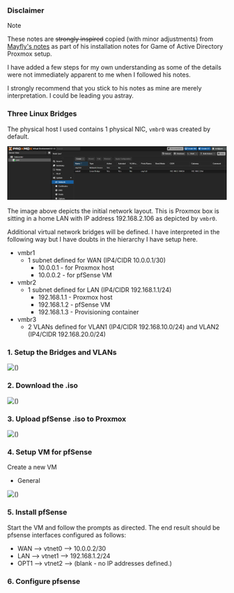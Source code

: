 ### Disclaimer

> [!NOTE]
> These notes are ~~strongly inspired~~ copied (with minor adjustments) from [Mayfly's notes](https://mayfly277.github.io/posts/GOAD-on-proxmox-part1-install/#prepare-for-pfsense) as part of his installation notes for Game of Active Directory Proxmox setup. 
> 
> I have added a few steps for my own understanding as some of the details were not immediately apparent to me when I followed his notes.
> 
> I strongly recommend that you stick to his notes as mine are merely interpretation. I could be leading you astray.

### Three Linux Bridges

The physical host I used contains  1 physical NIC, `vmbr0` was created by default.

![Initial Linux Bridges](https://raw.githubusercontent.com/quincyntuli/pfsense/main/img/initial-linux-bridge-2.png)

The image above depicts the initial network layout. This is Proxmox box is sitting in a home LAN with IP address 192.168.2.106 as depicted by `vmbr0`.

Additional virtual network bridges will be defined. I have interpreted in the following way but I have doubts in the hierarchy I have setup here.

- vmbr1
  - 1 subnet defined for WAN (IP4/CIDR 10.0.0.1/30)
    - 10.0.0.1 - for Proxmox host
    - 10.0.0.2 - for pfSense VM
- vmbr2 
  - 1 subnet defined for  LAN (IP4/CIDR 192.168.1.1/24)
    - 192.168.1.1 - Proxmox host
    - 192.168.1.2 - pfSense VM
    - 192.168.1.3 - Provisioning container
- vmbr3
  - 2 VLANs defined for VLAN1 (IP4/CIDR 192.168.10.0/24) and VLAN2 (IP4/CIDR 192.168.20.0/24)

### 1. Setup the Bridges and VLANs

![()](https://github.com/quincyntuli/pfsense/raw/main/mp4/output-1m.webp)

### 2. Download the .iso

![()](https://github.com/quincyntuli/pfsense/raw/main/img/GOAS-New-3-pic-at-end.webp)

### 3. Upload pfSense .iso to Proxmox

![()](https://github.com/quincyntuli/pfsense/raw/main/img/Upload-iso.webp)


### 4. Setup VM for pfSense

Create a new VM
- General
 
![()](https://github.com/quincyntuli/pfsense/raw/main/img/Create-Shell-For-pfsense.webp)









### 5. Install pfSense

Start the VM and follow the prompts as directed. The end result should be pfsense interfaces configured as follows:

- WAN --> vtnet0 --> 10.0.0.2/30
- LAN --> vtnet1 --> 192.168.1.2/24
- OPT1 --> vtnet2 --> (blank - no IP addresses defined.)


### 6. Configure pfsense





